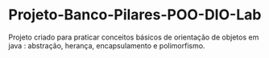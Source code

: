 # Projeto-Banco-Pilares-POO-DIO-Lab
Projeto criado para praticar conceitos básicos de orientação de objetos em java : abstração, herança, encapsulamento e polimorfismo.
